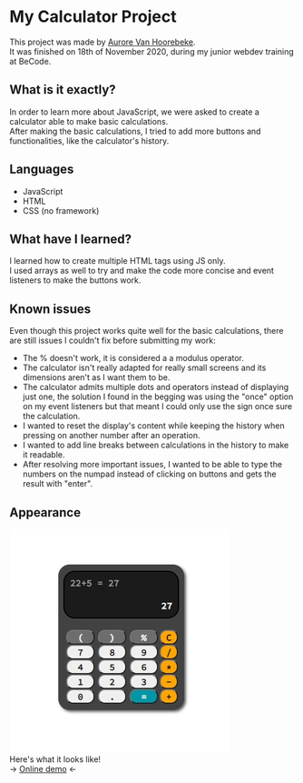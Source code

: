 # My Calculator Project

This project was made by [Aurore Van Hoorebeke](https://github.com/AuroreVanHoorebeke).  
It was finished on 18th of November 2020, during my junior webdev training at BeCode.    
## What is it exactly?
In order to learn more about JavaScript, we were asked to create a calculator able to make basic calculations.  
After making the basic calculations, I tried to add more buttons and functionalities, like the calculator's history.
## Languages

- JavaScript
- HTML
- CSS (no framework)

## What have I learned?
I learned how to create multiple HTML tags using JS only.  
I used arrays as well to try and make the code more concise and event listeners to make the buttons work.  


## Known issues  
Even though this project works quite well for the basic calculations, there are still issues I couldn't fix before submitting my work:  
- The % doesn't work, it is considered a a modulus operator.
- The calculator isn't really adapted for really small screens and its dimensions aren't as I want them to be.
- The calculator admits multiple dots and operators instead of displaying just one, the solution I found in the begging was using the "once" option on my event listeners but that meant I could only use the sign once sure the calculation.
- I wanted to reset the display's content while keeping the history when pressing on another number after an operation.
- I wanted to add line breaks between calculations in the history to make it readable.
- After resolving more important issues, I wanted to be able to type the numbers on the numpad instead of clicking on buttons and gets the result with "enter".

## Appearance  
![My JS calculator](./assets/myJsCalc.jpg)  
Here's what it looks like!  
-> [Online demo](https://aurorevanhoorebeke.github.io/calculator/) <-  